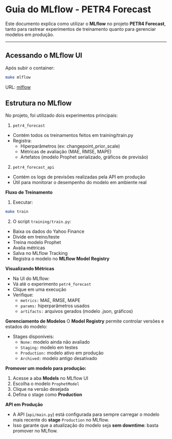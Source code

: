 # Guia do MLflow - PETR4 Forecast

Este documento explica como utilizar o **MLflow** no projeto **PETR4 Forecast**, tanto para rastrear experimentos de treinamento quanto para gerenciar modelos em produção.

---

## Acessando o MLflow UI

Após subir o container:

```bash
make mlflow
```

URL: [mlflow](http://localhost:5000)

## Estrutura no MLflow

No projeto, foi utilizado dois experimentos principais:

1. `petr4_forecast`
- Contém todos os treinamentos feitos em training/train.py
- Registra:
  - Hiperparâmetros (ex: changepoint_prior_scale)
  - Métricas de avaliação (MAE, RMSE, MAPE)
  - Artefatos (modelo Prophet serializado, gráficos de previsão)

2. `petr4_forecast_api`
- Contém os logs de previsões realizadas pela API em produção
- Útil para monitorar o desempenho do modelo em ambiente real

**Fluxo de Treinamento**

1. Executar:
```bash
make train
```

2. O script `training/train.py`:
- Baixa os dados do Yahoo Finance
- Divide em treino/teste
- Treina modelo Prophet
- Avalia métricas
- Salva no MLflow Tracking
- Registra o modelo no **MLflow Model Registry**

**Visualizando Métricas**
- Na UI do MLflow:
- Vá até o experimento `petr4_forecast`
- Clique em uma execução
- Verifique:
  - `metrics:` MAE, RMSE, MAPE
  - `params:` hiperparâmetros usados
  - `artifacts:` arquivos gerados (modelo .json, gráficos)

**Gerenciamento de Modelos**
O **Model Registry** permite controlar versões e estados do modelo:
- Stages disponíveis:
  - `None:` modelo ainda não avaliado
  - `Staging:` modelo em testes
  - `Production:` modelo ativo em produção
  - `Archived:` modelo antigo desativado

**Promover um modelo para produção:**
1. Acesse a aba **Models** no MLflow UI
2. Escolha o modelo `ProphetModel`
3. Clique na versão desejada
4. Defina o stage como **Production**

**API em Produção**
- A API (`api/main.py`) está configurada para sempre carregar o modelo mais recente do **stage** `Production` no MLflow.
- Isso garante que a atualização do modelo seja **sem downtime**: basta promover no MLflow.